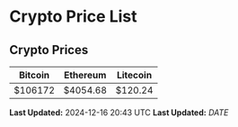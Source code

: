 # Crypto Price List

## Crypto Prices
| Bitcoin | Ethereum | Litecoin |
| ------- | -------- | -------- |
| $106172 | $4054.68 | $120.24 |
**Last Updated:** 2024-12-16 20:43 UTC
**Last Updated:** $DATE$

